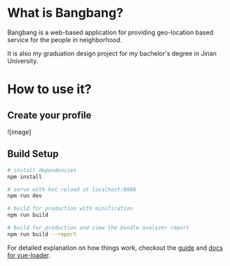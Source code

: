 # What is Bangbang?

Bangbang is a web-based application for providing geo-location based service for the people in neighborhood.

It is also my graduation design project for my bachelor's degree in Jinan University.

# How to use it?

## Create your profile
![image]


## Build Setup

``` bash
# install dependencies
npm install

# serve with hot reload at localhost:8080
npm run dev

# build for production with minification
npm run build

# build for production and view the bundle analyzer report
npm run build --report
```

For detailed explanation on how things work, checkout the [guide](http://vuejs-templates.github.io/webpack/) and [docs for vue-loader](http://vuejs.github.io/vue-loader).

